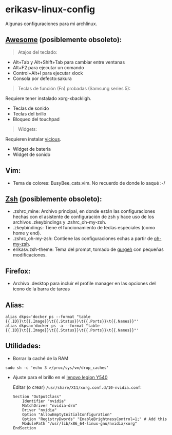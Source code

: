 erikasv-linux-config
====================
Algunas configuraciones para mi archlinux.

<a href="http://awesome.naquadah.org/" target="_blank">Awesome</a> (posiblemente obsoleto):
-------------------------------------------------------------------
> Atajos del teclado:

- Alt+Tab y Alt+Shift+Tab para cambiar entre ventanas
- Alt+F2 para ejecutar un comando
- Control+Alt+l para ejecutar xlock
- Consola por defecto:sakura

> Teclas de función (Fn) probadas (Samsung series 5):

Requiere tener instalado xorg-xbackligh.
- Teclas de sonido
- Teclas del brillo
- Bloqueo del touchpad

> Widgets:

Requieren instalar <a href="http://awesome.naquadah.org/wiki/Vicious" target="_blank">vicious</a>.
- Widget de bateria
- Widget de sonido

Vim:
----
- Tema de colores: BusyBee_cats.vim. No recuerdo de donde lo saqué :-/

<a href="https://wiki.archlinux.org/index.php/Zsh" target="_blank">Zsh</a> (posiblemente obsoleto):
---------------------------------------------------------------------------
- .zshrc\_mine: Archivo principal, en donde están las configuraciones hechas con el asistente de configuración de zsh y hace uso de los archivos .zkeybindings y .zshrc_oh-my-zsh.
- .zkeybindings: Tiene el funcionamiento de teclas especiales (como home y end).
- .zshrc\_oh-my-zsh: Contiene las configuraciones echas a partir de <a href="https://github.com/robbyrussell/oh-my-zsh" target="_blank">oh-my-zsh</a>.
- erikasv.zsh-theme: Tema del prompt, tomado de <a href="https://github.com/gurgeh/oh-my-zsh/blob/master/themes/gurgeh.zsh-theme" target="_blank">gurgeh</a> con pequeñas modificaciones.

Firefox:
--------
- Archivo .desktop para incluir el profile manager en las opciones del icono de la barra de tareas

Alias:
------
```
alias dkps='docker ps --format "table {{.ID}}\t{{.Image}}\t{{.Status}}\t{{.Ports}}\t{{.Names}}"'
alias dkpsa='docker ps -a --format "table {{.ID}}\t{{.Image}}\t{{.Status}}\t{{.Ports}}\t{{.Names}}"'
```

Utilidades:
-----------
- Borrar la caché de la RAM
```
sudo sh -c 'echo 3 >/proc/sys/vm/drop_caches'
```
- Ajuste para el brillo en el [lenovo legion Y540](https://www.sentinelstand.com/article/ubuntu-1910-on-lenovo-legion-y540)

  Editar (o crear) `/usr/share/X11/xorg.conf.d/10-nvidia.conf`:
  ```
  Section "OutputClass"
      Identifier "nvidia"
      MatchDriver "nvidia-drm"
      Driver "nvidia"
      Option "AllowEmptyInitialConfiguration"
      Option "RegistryDwords" "EnableBrightnessControl=1;" # Add this
      ModulePath "/usr/lib/x86_64-linux-gnu/nvidia/xorg"
  EndSection
  ```
